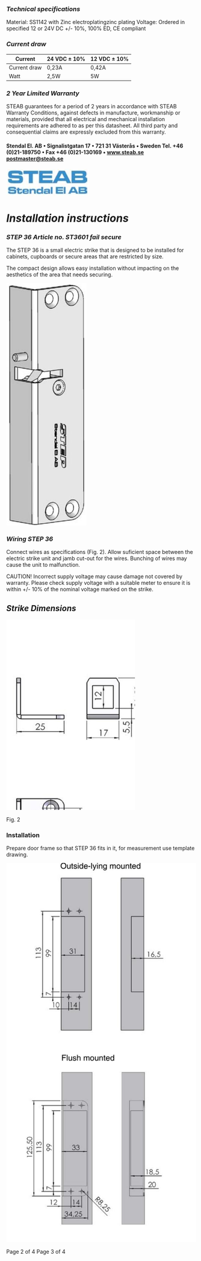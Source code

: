 ### *Technical specifications*

Material: SS1142 with Zinc electroplatingzinc plating Voltage: Ordered in specified 12 or 24V DC +/- 10%, 100% ED, CE compliant

### *Current draw*

| Current      | 24 VDC ± 10% | 12 VDC ± 10% |
|--------------|--------------|--------------|
| Current draw | 0,23A        | 0,42A        |
| Watt         | 2,5W         | 5W           |

### *2 Year Limited Warranty*

STEAB guarantees for a period of 2 years in accordance with STEAB Warranty Conditions, against defects in manufacture, workmanship or materials, provided that all electrical and mechanical installation requirements are adhered to as per this datasheet. All third party and consequential claims are expressly excluded from this warranty.

#### **Stendal El. AB • Signalistgatan 17 • 721 31 Västerås • Sweden Tel. +46 (0)21-189750 • Fax +46 (0)21-130169 • www.steab.se postmaster@steab.se**

![](_page_0_Picture_8.jpeg)

# *Installation instructions*

### *STEP 36 Article no. ST3601 fail secure*

The STEP 36 is a small electric strike that is designed to be installed for cabinets, cupboards or secure areas that are restricted by size.

The compact design allows easy installation without impacting on the aesthetics of the area that needs securing.

![](_page_0_Picture_14.jpeg)

### *Wiring STEP 36*

Connect wires as specifications (Fig. 2). Allow suficient space between the electric strike unit and jamb cut-out for the wires. Bunching of wires may cause the unit to malfunction.

CAUTION! Incorrect supply voltage may cause damage not covered by warranty. Please check supply voltage with a suitable meter to ensure it is within +/- 10% of the nominal voltage marked on the strike.

## *Strike Dimensions*

![](_page_1_Figure_4.jpeg)

Fig. 2

### **Installation**

Prepare door frame so that STEP 36 fits in it, for measurement use template drawing.

![](_page_1_Figure_8.jpeg)

Page 2 of 4 Page 3 of 4